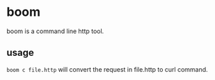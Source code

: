 # boom

boom is a command line http tool.

## usage

`boom c file.http` will convert the request in file.http to curl command.